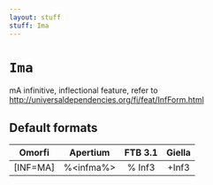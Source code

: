 ```yaml
---
layout: stuff
stuff: Ima
---
```

# ` Ima `

mA infinitive, inflectional feature, refer to http://universaldependencies.org/fi/feat/InfForm.html

## Default formats
| Omorfi | Apertium | FTB 3.1 | Giella |
|:------:|:--------:|:-------:|:------:|
|  [INF=MA] |  %<infma%> |  % Inf3 |  +Inf3  |
